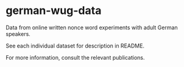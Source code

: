 # german-wug-data

Data from  online written nonce word experiments with adult German speakers.

See each individual dataset for description in README.

For more information, consult the relevant publications.
